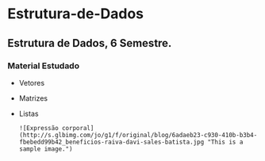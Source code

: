 # Estrutura-de-Dados
## Estrutura de Dados, 6 Semestre.
### Material Estudado
* Vetores
* Matrizes
* Listas

      ![Expressão corporal](http://s.glbimg.com/jo/g1/f/original/blog/6adaeb23-c930-410b-b3b4-fbebedd99b42_beneficios-raiva-davi-sales-batista.jpg "This is a sample image.")
